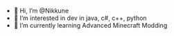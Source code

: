 - 👋 Hi, I’m @Nikkune
- 👀 I’m interested in dev in java, c#, c++, python
- 🌱 I’m currently learning Advanced Minecraft Modding
